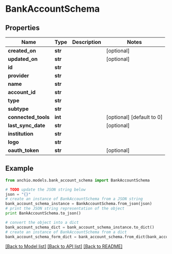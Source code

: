 # BankAccountSchema


## Properties

Name | Type | Description | Notes
------------ | ------------- | ------------- | -------------
**created_on** | **str** |  | [optional] 
**updated_on** | **str** |  | [optional] 
**id** | **str** |  | 
**provider** | **str** |  | 
**name** | **str** |  | 
**account_id** | **str** |  | 
**type** | **str** |  | 
**subtype** | **str** |  | 
**connected_tools** | **int** |  | [optional] [default to 0]
**last_sync_date** | **str** |  | [optional] 
**institution** | **str** |  | 
**logo** | **str** |  | 
**oauth_token** | **str** |  | [optional] 

## Example

```python
from anchio.models.bank_account_schema import BankAccountSchema

# TODO update the JSON string below
json = "{}"
# create an instance of BankAccountSchema from a JSON string
bank_account_schema_instance = BankAccountSchema.from_json(json)
# print the JSON string representation of the object
print BankAccountSchema.to_json()

# convert the object into a dict
bank_account_schema_dict = bank_account_schema_instance.to_dict()
# create an instance of BankAccountSchema from a dict
bank_account_schema_form_dict = bank_account_schema.from_dict(bank_account_schema_dict)
```
[[Back to Model list]](../README.md#documentation-for-models) [[Back to API list]](../README.md#documentation-for-api-endpoints) [[Back to README]](../README.md)


